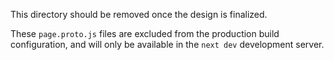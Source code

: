This directory should be removed once the design is finalized.

These `page.proto.js` files are excluded from the production build
configuration, and will only be available in the `next dev` development server.
